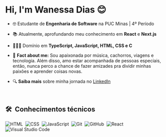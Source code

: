 <h1 align="left">Hi, I'm Wanessa Dias 😊</h1>

- 🤓 Estudante de **Engenharia de Software** na PUC Minas | 4º Período


- 📚 Atualmente, aprofundando meu conhecimento em **React** e **Next.js**

- 👩🏽‍💻 Domínio em **TypeScript, JavaScript, HTML, CSS e C**

- 🤔 **Fact about me:** Sou apaixonada por música, cachorros, viagens e tecnologia. Além disso, amo estar acompanhada de pessoas especiais, então, nunca perco a chance de fazer amizades pra dividir minhas paixões e aprender coisas novas.

- 🔍 **Saiba mais** sobre minha jornada no [LinkedIn](https://www.linkedin.com/in/wanessadiascw/)


<br>

## 🛠 &nbsp;Conhecimentos técnicos

![HTML](https://img.shields.io/badge/-HTML-05122A?style=flat&logo=HTML5)&nbsp;
![CSS](https://img.shields.io/badge/-CSS-05122A?style=flat&logo=CSS3&logoColor=1572B6)&nbsp;
![JavaScript](https://img.shields.io/badge/-JavaScript-05122A?style=flat&logo=javascript)&nbsp;
![Git](https://img.shields.io/badge/-Git-05122A?style=flat&logo=git)&nbsp;
![GitHub](https://img.shields.io/badge/-GitHub-05122A?style=flat&logo=github)&nbsp;
![React](https://img.shields.io/badge/-React-05122A?style=flat&logo=react)&nbsp;
![Visual Studio Code](https://img.shields.io/badge/-Visual%20Studio%20Code-05122A?style=flat&logo=visual-studio-code&logoColor=007ACC)&nbsp;
<br>



<!---
diascw07/diascw is a ✨ special ✨ repository because its `README.md` (this file) appears on your GitHub profile.
You can click the Preview link to take a look at your changes.
--->
